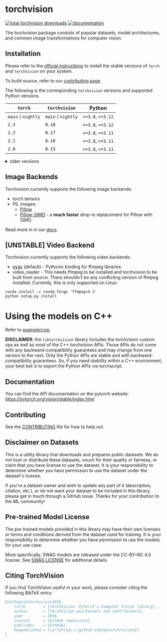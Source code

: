 # torchvision

[![total torchvision downloads](https://pepy.tech/badge/torchvision)](https://pepy.tech/project/torchvision)
[![documentation](https://img.shields.io/badge/dynamic/json.svg?label=docs&url=https%3A%2F%2Fpypi.org%2Fpypi%2Ftorchvision%2Fjson&query=%24.info.version&colorB=brightgreen&prefix=v)](https://pytorch.org/vision/stable/index.html)

The torchvision package consists of popular datasets, model architectures, and common image transformations for computer
vision.

## Installation

Please refer to the [official
instructions](https://pytorch.org/get-started/locally/) to install the stable
versions of `torch` and `torchvision` on your system.

To build source, refer to our [contributing
page](https://github.com/pytorch/vision/blob/main/CONTRIBUTING.md#development-installation).

The following is the corresponding `torchvision` versions and supported Python
versions.

| `torch`            | `torchvision`      | Python              |
| ------------------ | ------------------ | ------------------- |
| `main` / `nightly` | `main` / `nightly` | `>=3.8`, `<=3.12`   |
| `2.3`              | `0.18`             | `>=3.8`, `<=3.12`   |
| `2.2`              | `0.17`             | `>=3.8`, `<=3.11`   |
| `2.1`              | `0.16`             | `>=3.8`, `<=3.11`   |
| `2.0`              | `0.15`             | `>=3.8`, `<=3.11`   |

<details>
    <summary>older versions</summary>

| `torch` | `torchvision`     | Python                    |
|---------|-------------------|---------------------------|
| `1.13`  | `0.14`            | `>=3.7.2`, `<=3.10`       |
| `1.12`  | `0.13`            | `>=3.7`, `<=3.10`         |
| `1.11`  | `0.12`            | `>=3.7`, `<=3.10`         |
| `1.10`  | `0.11`            | `>=3.6`, `<=3.9`          |
| `1.9`   | `0.10`            | `>=3.6`, `<=3.9`          |
| `1.8`   | `0.9`             | `>=3.6`, `<=3.9`          |
| `1.7`   | `0.8`             | `>=3.6`, `<=3.9`          |
| `1.6`   | `0.7`             | `>=3.6`, `<=3.8`          |
| `1.5`   | `0.6`             | `>=3.5`, `<=3.8`          |
| `1.4`   | `0.5`             | `==2.7`, `>=3.5`, `<=3.8` |
| `1.3`   | `0.4.2` / `0.4.3` | `==2.7`, `>=3.5`, `<=3.7` |
| `1.2`   | `0.4.1`           | `==2.7`, `>=3.5`, `<=3.7` |
| `1.1`   | `0.3`             | `==2.7`, `>=3.5`, `<=3.7` |
| `<=1.0` | `0.2`             | `==2.7`, `>=3.5`, `<=3.7` |

</details>

## Image Backends

Torchvision currently supports the following image backends:

- torch tensors
- PIL images:
    - [Pillow](https://python-pillow.org/)
    - [Pillow-SIMD](https://github.com/uploadcare/pillow-simd) - a **much faster** drop-in replacement for Pillow with SIMD.

Read more in in our [docs](https://pytorch.org/vision/stable/transforms.html).

## [UNSTABLE] Video Backend

Torchvision currently supports the following video backends:

- [pyav](https://github.com/PyAV-Org/PyAV) (default) - Pythonic binding for ffmpeg libraries.
- video_reader - This needs ffmpeg to be installed and torchvision to be built from source. There shouldn't be any
  conflicting version of ffmpeg installed. Currently, this is only supported on Linux.

```
conda install -c conda-forge 'ffmpeg<4.3'
python setup.py install
```

# Using the models on C++

Refer to [example/cpp](https://github.com/pytorch/vision/tree/main/examples/cpp).

**DISCLAIMER**: the `libtorchvision` library includes the torchvision
custom ops as well as most of the C++ torchvision APIs. Those APIs do not come
with any backward-compatibility guarantees and may change from one version to
the next. Only the Python APIs are stable and with backward-compatibility
guarantees. So, if you need stability within a C++ environment, your best bet is
to export the Python APIs via torchscript.

## Documentation

You can find the API documentation on the pytorch website: <https://pytorch.org/vision/stable/index.html>

## Contributing

See the [CONTRIBUTING](CONTRIBUTING.md) file for how to help out.

## Disclaimer on Datasets

This is a utility library that downloads and prepares public datasets. We do not host or distribute these datasets,
vouch for their quality or fairness, or claim that you have license to use the dataset. It is your responsibility to
determine whether you have permission to use the dataset under the dataset's license.

If you're a dataset owner and wish to update any part of it (description, citation, etc.), or do not want your dataset
to be included in this library, please get in touch through a GitHub issue. Thanks for your contribution to the ML
community!

## Pre-trained Model License

The pre-trained models provided in this library may have their own licenses or terms and conditions derived from the
dataset used for training. It is your responsibility to determine whether you have permission to use the models for your
use case.

More specifically, SWAG models are released under the CC-BY-NC 4.0 license. See
[SWAG LICENSE](https://github.com/facebookresearch/SWAG/blob/main/LICENSE) for additional details.

## Citing TorchVision

If you find TorchVision useful in your work, please consider citing the following BibTeX entry:

```bibtex
@software{torchvision2016,
    title        = {TorchVision: PyTorch's Computer Vision library},
    author       = {TorchVision maintainers and contributors},
    year         = 2016,
    journal      = {GitHub repository},
    publisher    = {GitHub},
    howpublished = {\url{https://github.com/pytorch/vision}}
}
```
